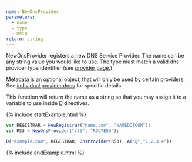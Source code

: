 ```yaml
---
name: NewDnsProvider
parameters:
  - name
  - type
  - meta
return: string
---
```


NewDnsProvider registers a new DNS Service Provider. The name can be any string value you would like to use.
The type must match a valid dns provider type identifier (see [provider page.]({{site.github.url}}/provider-list))

Metadata is an optional object, that will only be used by certain providers. See [individual provider docs]({{site.github.url}}/provider-list) for specific details.

This function will return the name as a string so that you may assign it to a variable to use inside [D](#D) directives.

{% include startExample.html %}

```js
var REGISTRAR = NewRegistrar("name.com", "NAMEDOTCOM");
var R53 = NewDnsProvider("r53", "ROUTE53");

D("example.com", REGISTRAR, DnsProvider(R53), A("@","1.2.3.4"));
```

{% include endExample.html %}
